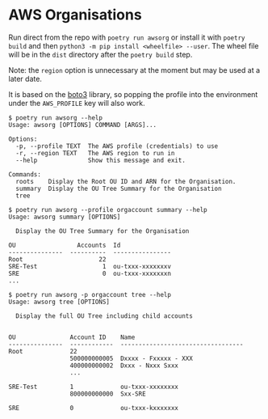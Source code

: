 # AWS Organisations


Run direct from the repo with `poetry run awsorg` or install it with `poetry
build` and then `python3 -m pip install <wheelfile> --user`.  The wheel file
will be in the `dist` directory after the `poetry build` step.

Note: the `region` option is unnecessary at the moment but may be used at a
later date.

It is based on the
[boto3](https://boto3.amazonaws.com/v1/documentation/api/latest/guide/quickstart.html)
library, so popping the profile into the environment under the `AWS_PROFILE` key
will also work.

```
$ poetry run awsorg --help
Usage: awsorg [OPTIONS] COMMAND [ARGS]...

Options:
  -p, --profile TEXT  The AWS profile (credentials) to use
  -r, --region TEXT   The AWS region to run in
  --help              Show this message and exit.

Commands:
  roots    Display the Root OU ID and ARN for the Organisation.
  summary  Display the OU Tree Summary for the Organisation
  tree
```

```
$ poetry run awsorg --profile orgaccount summary --help
Usage: awsorg summary [OPTIONS]

  Display the OU Tree Summary for the Organisation

OU                 Accounts  Id
---------------  ----------  ----------------
Root                     22
SRE-Test                  1  ou-txxx-xxxxxxxv
SRE                       0  ou-txxx-xxxxxxxn
...
```

```
$ poetry run awsorg -p orgaccount tree --help
Usage: awsorg tree [OPTIONS]

  Display the full OU Tree including child accounts


OU               Account ID    Name
---------------  ------------  ----------------------------------
Root             22
                 500000000005  Dxxxx - Fxxxxx - XXX
                 400000000002  Dxxx - Nxxx Sxxx
                 ...

SRE-Test         1             ou-txxx-xxxxxxxx
                 800000000000  Sxx-SRE

SRE              0             ou-txxx-kxxxxxxx


```
